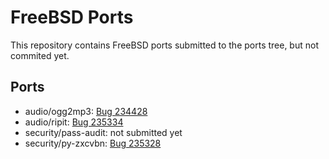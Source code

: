 # FreeBSD Ports

This repository contains FreeBSD ports submitted to the ports tree, but not
commited yet.

## Ports

* audio/ogg2mp3: [Bug 234428](https://bugs.freebsd.org/bugzilla/show_bug.cgi?id=234428)
* audio/ripit: [Bug 235334](https://bugs.freebsd.org/bugzilla/show_bug.cgi?id=235334)
* security/pass-audit: not submitted yet
* security/py-zxcvbn: [Bug 235328](https://bugs.freebsd.org/bugzilla/show_bug.cgi?id=235328)


